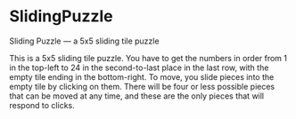 # SlidingPuzzle
Sliding Puzzle — a 5x5 sliding tile puzzle

This is a 5x5 sliding tile puzzle. You have to get the numbers in order from 1 in the top-left to 24 in the second-to-last place in the last row, with the empty tile ending in the bottom-right.
To move, you slide pieces into the empty tile by clicking on them. There will be four or less possible pieces that can be moved at any time, and these are the only pieces that will respond to clicks.
